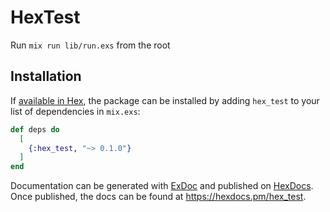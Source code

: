 # HexTest

Run `mix run lib/run.exs` from the root

## Installation

If [available in Hex](https://hex.pm/docs/publish), the package can be installed
by adding `hex_test` to your list of dependencies in `mix.exs`:

```elixir
def deps do
  [
    {:hex_test, "~> 0.1.0"}
  ]
end
```

Documentation can be generated with [ExDoc](https://github.com/elixir-lang/ex_doc)
and published on [HexDocs](https://hexdocs.pm). Once published, the docs can
be found at <https://hexdocs.pm/hex_test>.

